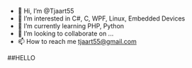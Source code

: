 - 👋 Hi, I’m @Tjaart55
- 👀 I’m interested in C#, C, WPF, Linux, Embedded Devices
- 🌱 I’m currently learning PHP, Python
- 💞️ I’m looking to collaborate on ...
- 📫 How to reach me tjaart55@gmail.com

<!---
Tjaart55/Tjaart55 is a ✨ special ✨ repository because its `README.md` (this file) appears on your GitHub profile.
You can click the Preview link to take a look at your changes.
--->
##HELLO
